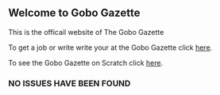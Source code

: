 ## Welcome to Gobo Gazette

This is the officail website of The Gobo Gazette

To get a job or write write your at the Gobo Gazette click [here](https://7ds5hg75gr5.typeform.com/to/oaL8XkMC).

To see the Gobo Gazette on Scratch click [here](https://scratch.mit.edu/discuss/topic/587471/?page=1#post-6113889).

### NO ISSUES HAVE BEEN FOUND
